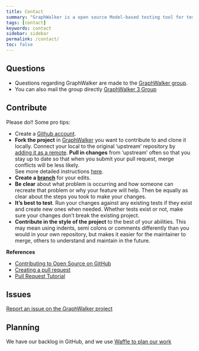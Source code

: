 ```yaml
---
title: Contact
summary: "GraphWalker is a open source Model-based testing tool for test automation. This page contains information when you need to ask questions or to get support on GraphWalker."
tags: [contact]
keywords: contact
sidebar: sidebar
permalink: /contact/
toc: false
---
```



## Questions

* Questions regarding GraphWalker are made to the <a href="https://groups.google.com/forum/#!forum/graphwalker"> GraphWalker group</a>.
* You can also mail the group directly [GraphWalker 3 Group](mailto:graphwalker@googlegroups.com) 


## Contribute

Please do!! Some pro tips:

* Create a [Github account](https://github.com/join).
* **Fork the project** in [GraphWalker](https://github.com/GraphWalker/) you want to contribute to and clone it locally. Connect your local to the original ‘upstream’ repository by [adding it as a remote](https://help.github.com/articles/configuring-a-remote-for-a-fork/). **Pull in changes** from ‘upstream’ often so that you stay up to date so that when you submit your pull request, merge conflicts will be less likely. <br>See more detailed instructions [here](https://help.github.com/articles/syncing-a-fork/).
* **Create a [branch](https://guides.github.com/introduction/flow/)** for your edits.
* **Be clear** about what problem is occurring and how someone can recreate that problem or why your feature will help. Then be equally as clear about the steps you took to make your changes.
* **It’s best to test**. Run your changes against any existing tests if they exist and create new ones when needed. Whether tests exist or not, make sure your changes don’t break the existing project.
* **Contribute in the style of the project** to the best of your abilities. This may mean using indents, semi colons or comments differently than you would in your own repository, but makes it easier for the maintainer to merge, others to understand and maintain in the future.

**References**

* [Contributing to Open Source on GitHub](https://guides.github.com/activities/contributing-to-open-source)
* [Creating a pull request](https://help.github.com/articles/creating-a-pull-request/)
* [Pull Request Tutorial](https://yangsu.github.io/pull-request-tutorial/)

## Issues

[Report an issue on the GraphWalker project](https://github.com/GraphWalker/graphwalker-project/issues)

## Planning

We have our backlog in GitHub, and we use [Waffle to plan our work](https://waffle.io/GraphWalker/graphwalker-project)
